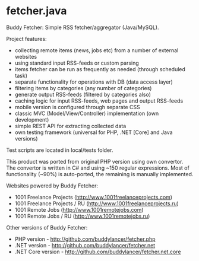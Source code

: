 # fetcher.java
Buddy Fetcher: Simple RSS fetcher/aggregator (Java/MySQL).

Project features:
- collecting remote items (news, jobs etc) from a number of external websites
- using standard input RSS-feeds or custom parsing
- items fetcher can be run as frequently as needed (through scheduled task)
- separate functionality for operations with DB (data access layer)
- filtering items by categories (any number of categories)
- generate output RSS-feeds (filtered by categories also)
- caching logic for input RSS-feeds, web pages and output RSS-feeds
- mobile version is configured through separate CSS
- classic MVC (Model/View/Controller) implementation (own development)
- simple REST API for extracting collected data
- own testing framework (universal for PHP, .NET [Core] and Java versions)

Test scripts are located in local/tests folder.

This product was ported from original PHP version using own convertor.
The convertor is written in C# and using ~150 regular expressions.
Most of functionality (~90%) is auto-ported, the remaining is manually implemented.

Websites powered by Buddy Fetcher:
- 1001 Freelance Projects (http://www.1001freelanceprojects.com)
- 1001 Freelance Projects / RU (http://www.1001freelanceprojects.ru)
- 1001 Remote Jobs (http://www.1001remotejobs.com)
- 1001 Remote Jobs / RU (http://www.1001remotejobs.ru)

Other versions of Buddy Fetcher:
- PHP version - http://github.com/buddylancer/fetcher.php
- .NET version - http://github.com/buddylancer/fetcher.net
- .NET Core version - http://github.com/buddylancer/fetcher.net.core
